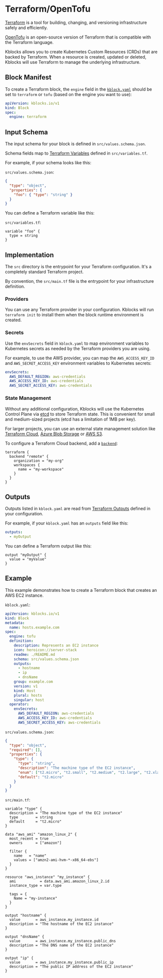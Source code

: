 # Terraform/OpenTofu

[Terraform](https://www.terraform.io/) is a tool for building, changing, and versioning
infrastructure safely and efficiently.

[OpenTofu](https://opentofu.org/) is an open-source version of Terraform that is compatible with the
Terraform language.

Kblocks allows you to create Kubernetes Custom Resources (CRDs) that are backed by Terraform. When a
resource is created, updated or deleted, Kblocks will use Terraform to manage the underlying
infrastructure.

## Block Manifest

To create a Terraform block, the `engine` field in the [`kblock.yaml`](../01-manifest.md) should be
set to `terraform` or `tofu` (based on the engine you want to use):

```yaml
apiVersion: kblocks.io/v1
kind: Block
spec:
  engine: terraform
```

## Input Schema

The input schema for your block is defined in `src/values.schema.json`.

Schema fields map to [Terraform
Variables](https://developer.hashicorp.com/terraform/language/values/variables) defined in
`src/variables.tf`.

For example, if your schema looks like this:

`src/values.schema.json`:

```json
{
  "type": "object",
  "properties": {
    "foo": { "type": "string" }
  }
}
```

You can define a Terraform variable like this:

`src/variables.tf`:

```hcl
variable "foo" {
  type = string
}
```

## Implementation

The `src` directory is the entrypoint for your Terraform configuration. It's a completely
standard Terraform project.

By convention, the `src/main.tf` file is the entrypoint for your infrastructure definition.

### Providers

You can use any Terraform provider in your configuration. Kblocks will run `terraform init` to
install them when the block runtime environment is created.

### Secrets

Use the `envSecrets` field in `kblock.yaml` to map environment variables to Kubernetes secrets as
needed by the Terraform providers you are using.

For example, to use the AWS provider, you can map the `AWS_ACCESS_KEY_ID` and `AWS_SECRET_ACCESS_KEY`
environment variables to Kubernetes secrets:

```yaml
envSecrets:
  AWS_DEFAULT_REGION: aws-credentials
  AWS_ACCESS_KEY_ID: aws-credentials
  AWS_SECRET_ACCESS_KEY: aws-credentials
```

### State Management

Without any additional configuration, Kblocks will use the Kubernetes Control Plane via
[etcd](https://etcd.io/) to store Terraform state. This is convenient for small and medium-sized
projects (etcd has a limitation of 1MB per key).

For larger projects, you can use an external state management solution like [Terraform
Cloud](https://www.terraform.io/cloud), [Azure Blob
Storage](https://azure.microsoft.com/en-us/products/storage/blobs) or [AWS
S3](https://aws.amazon.com/s3/).

To configure a Terraform Cloud backend, add a
[`backend`](https://developer.hashicorp.com/terraform/language/backend):

```hcl
terraform {
  backend "remote" {
    organization = "my-org"
    workspaces {
      name = "my-workspace"
    }
  }
}
```

## Outputs

Outputs listed in `kblock.yaml` are read from [Terraform
Outputs](https://developer.hashicorp.com/terraform/language/values/outputs) defined in your
configuration.

For example, if your `kblock.yaml` has an `outputs` field like this:

```yaml
outputs:
  - myOutput
```

You can define a Terraform output like this:

```hcl
output "myOutput" {
  value = "myValue"
}
```

## Example

This example demonstrates how to create a Terraform block that creates an AWS EC2 instance.

`kblock.yaml`:

```yaml
apiVersion: kblocks.io/v1
kind: Block
metadata:
  name: hosts.example.com
spec:
  engine: tofu
  definition:
    description: Represents an EC2 instance
    icon: heroicon://server-stack
    readme: ./README.md
    schema: src/values.schema.json
    outputs:
      - hostname
      - ip
      - dnsName
    group: example.com
    version: v1
    kind: Host
    plural: hosts
    singular: host
  operator:
    envSecrets:
      AWS_DEFAULT_REGION: aws-credentials
      AWS_ACCESS_KEY_ID: aws-credentials
      AWS_SECRET_ACCESS_KEY: aws-credentials
```

`src/values.schema.json`:

```json
{
  "type": "object",
  "required": [],
  "properties": {
    "type": {
      "type": "string",
      "description": "The machine type of the EC2 instance",
      "enum": ["t2.micro", "t2.small", "t2.medium", "t2.large", "t2.xlarge", "t2.2xlarge"],
      "default": "t2.micro"
    }
  }
}
```

`src/main.tf`:

```hcl
variable "type" {
  description = "The machine type of the EC2 instance"
  type        = string
  default     = "t2.micro"
}

data "aws_ami" "amazon_linux_2" {
  most_recent = true
  owners      = ["amazon"]

  filter {
    name   = "name"
    values = ["amzn2-ami-hvm-*-x86_64-ebs"]
  }
}

resource "aws_instance" "my_instance" {
  ami           = data.aws_ami.amazon_linux_2.id
  instance_type = var.type

  tags = {
    Name = "my-instance"
  }
}

output "hostname" {
  value       = aws_instance.my_instance.id
  description = "The hostname of the EC2 instance"
}

output "dnsName" {
  value       = aws_instance.my_instance.public_dns
  description = "The DNS name of the EC2 instance"
}

output "ip" {
  value       = aws_instance.my_instance.public_ip
  description = "The public IP address of the EC2 instance"
}
```
